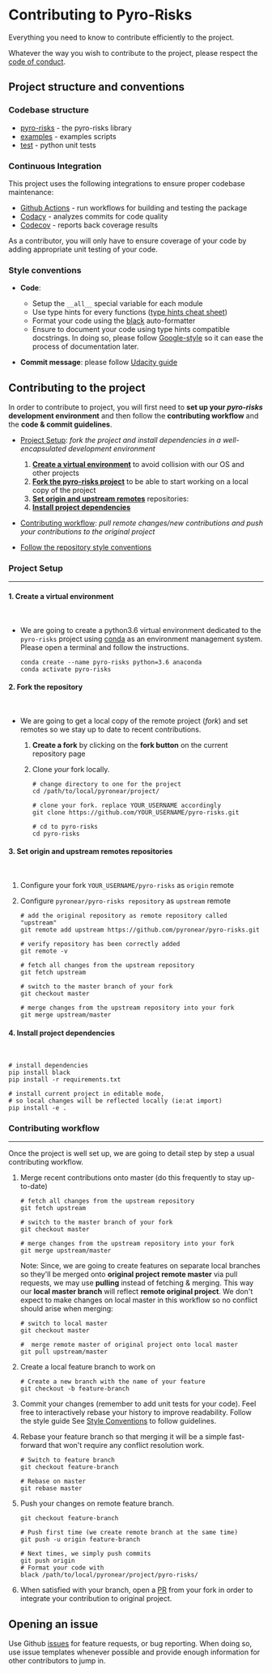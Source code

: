# Contributing to Pyro-Risks

Everything you need to know to contribute efficiently to the project.

Whatever the way you wish to contribute to the project, please respect the [code of conduct](CODE_OF_CONDUCT.md).

## Project structure and conventions

### Codebase structure

-   [pyro-risks](https://github.com/pyronear/pyro-risks/tree/master/pyro_risks) - the pyro-risks library
-   [examples](https://github.com/pyronear/pyro-risks/tree/master/scripts) - examples scripts
-   [test](https://github.com/pyronear/pyro-risks/blob/master/test) - python unit tests

### Continuous Integration

This project uses the following integrations to ensure proper codebase maintenance:

-   [Github Actions](https://docs.github.com/en/free-pro-team@latest/actions/guides/about-continuous-integration) - run workflows for building and testing the package
-   [Codacy](https://www.codacy.com/) - analyzes commits for code quality
-   [Codecov](https://codecov.io/) - reports back coverage results

As a contributor, you will only have to ensure coverage of your code by adding appropriate unit testing of your code.

### Style conventions

-   **Code**:
    -   Setup the `__all__` special variable for each module
    -   Use type hints for every functions ([type hints cheat sheet](https://mypy.readthedocs.io/en/stable/cheat_sheet_py3.html))
    -   Format your code using the [black](https://github.com/psf/black) auto-formatter
    -   Ensure to document your code using type hints compatible docstrings. In doing so, please follow [Google-style](https://sphinxcontrib-napoleon.readthedocs.io/en/latest/example_google.html) so it can ease the process of documentation later.

-   **Commit message**: please follow [Udacity guide](http://udacity.github.io/git-styleguide/)

## Contributing to the project 

In order to contribute to project, you will first need to **set up your *pyro-risks* development environment** and then follow the **contributing workflow** and the **code & commit guidelines**.

-   [Project Setup](#project-setup): *fork the project and install dependencies in a well-encapsulated development environment*

    1.  [**Create a virtual environment**](#create-a-virtual-environment) to avoid collision with our OS and other projects
    2.  [**Fork the pyro-risks project**](#fork-the-repository) to be able to start working on a local copy of the project
    3.  [**Set origin and upstream remotes**](#set-origin-and-upstream-remotes-repositories) repositories: 
    4.  [**Install project dependencies**](#install-project-dependencies)

-   [Contributing workflow](#contributing-workflow): *pull remote changes/new contributions and push your contributions to the original project*

-   [Follow the repository style conventions](#style-conventions)

### Project Setup

* * *

#### 1. Create a virtual environment

<br>

-   We are going to create a python3.6 virtual environment dedicated to the `pyro-risks` project using [conda](https://docs.conda.io/en/latest/) as an environment management system. Please open a terminal and follow the instructions.

    ```shell
    conda create --name pyro-risks python=3.6 anaconda 
    conda activate pyro-risks
    ```

#### 2. Fork the repository

<br>

-   We are going to get a local copy of the remote project (*fork*) and set remotes so we stay up to date to recent contributions.

    1.  **Create a fork** by clicking on the **fork button** on the current repository page

    2.  Clone *your* fork locally.

        ```shell
        # change directory to one for the project
        cd /path/to/local/pyronear/project/

        # clone your fork. replace YOUR_USERNAME accordingly
        git clone https://github.com/YOUR_USERNAME/pyro-risks.git

        # cd to pyro-risks
        cd pyro-risks
        ```

#### 3. Set origin and upstream remotes repositories

<br>

1.  Configure your fork `YOUR_USERNAME/pyro-risks` as `origin` remote

2.  Configure `pyronear/pyro-risks repository` as `upstream` remote

    ```shell
    # add the original repository as remote repository called "upstream"
    git remote add upstream https://github.com/pyronear/pyro-risks.git

    # verify repository has been correctly added
    git remote -v

    # fetch all changes from the upstream repository
    git fetch upstream

    # switch to the master branch of your fork
    git checkout master

    # merge changes from the upstream repository into your fork
    git merge upstream/master
    ```

#### 4. Install project dependencies

<br>

```shell
# install dependencies
pip install black
pip install -r requirements.txt

# install current project in editable mode,
# so local changes will be reflected locally (ie:at import)
pip install -e .
```

### Contributing workflow

* * *

Once the project is well set up, we are going to detail step by step a usual contributing workflow.

1.  Merge recent contributions onto master (do this frequently to stay up-to-date)

    ```shell
    # fetch all changes from the upstream repository
    git fetch upstream

    # switch to the master branch of your fork
    git checkout master

    # merge changes from the upstream repository into your fork
    git merge upstream/master
    ```

    Note: Since, we are going to create features on separate local branches so they'll be merged onto **original project remote master** via pull requests, we may use **pulling** instead of fetching & merging. This way our **local master branch** will reflect **remote original project**. We don't expect to make changes on local master in this workflow so no conflict should arise when merging:

    ```shell
    # switch to local master
    git checkout master

    #  merge remote master of original project onto local master
    git pull upstream/master
    ```

2.  Create a local feature branch to work on

    ```shell
    # Create a new branch with the name of your feature
    git checkout -b feature-branch
    ```

3.  Commit your changes (remember to add unit tests for your code). Feel free to interactively rebase your history to improve readability. Follow the style guide See [Style Conventions](#style-conventions) to follow guidelines.

4.  Rebase your feature branch so that merging it will be a simple fast-forward that won't require any conflict resolution work.

    ```shell
    # Switch to feature branch
    git checkout feature-branch

    # Rebase on master
    git rebase master
    ```

5.  Push your changes on remote feature branch.

    ```shell
    git checkout feature-branch

    # Push first time (we create remote branch at the same time)
    git push -u origin feature-branch

    # Next times, we simply push commits
    git push origin
    # Format your code with 
    black /path/to/local/pyronear/project/pyro-risks/
    ```

6.  When satisfied with your branch, open a [PR](https://help.github.com/en/articles/creating-a-pull-request-from-a-fork) from your fork in order to integrate your contribution to original project.

## Opening an issue

Use Github [issues](https://github.com/pyronear/pyro-risks/issues) for feature requests, or bug reporting. When doing so, use issue templates whenever possible and provide enough information for other contributors to jump in.
